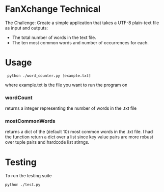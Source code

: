 FanXchange Technical
===

The Challenge:
Create a simple application that takes a UTF-8 plain-text file as input and outputs:
- The total number of words in the text file.
- The ten most common words and number of occurrences for each.

Usage
===

``` python ./word_counter.py [example.txt]```

where example.txt is the file you want to run the program on

### wordCount
returns a integer representing the number of words in the .txt file

### mostCommonWords
returns a dict of the (default 10) most common words in the .txt file. I had the function return a dict over a list since key value pairs are more robust over tuple pairs and hardcode list stirngs.

Testing
===
To run the testing suite

```python ./test.py```
